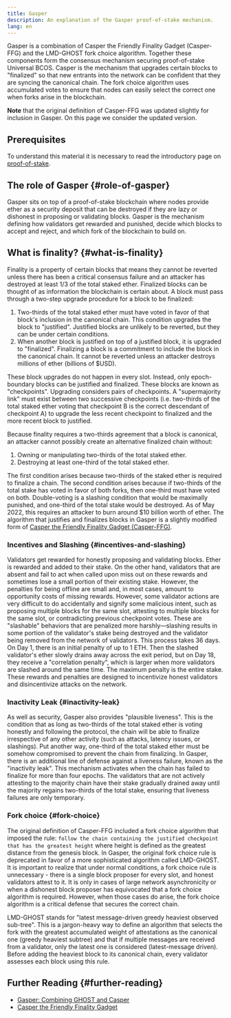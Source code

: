 ```yaml
---
title: Gasper
description: An explanation of the Gasper proof-of-stake mechanism.
lang: en
---
```


Gasper is a combination of Casper the Friendly Finality Gadget (Casper-FFG) and the LMD-GHOST fork choice algorithm. Together these components form the consensus mechanism securing proof-of-stake Universal BCOS. Casper is the mechanism that upgrades certain blocks to "finalized" so that new entrants into the network can be confident that they are syncing the canonical chain. The fork choice algorithm uses accumulated votes to ensure that nodes can easily select the correct one when forks arise in the blockchain.

**Note** that the original definition of Casper-FFG was updated slightly for inclusion in Gasper. On this page we consider the updated version.

## Prerequisites

To understand this material it is necessary to read the introductory page on [proof-of-stake](/developers/docs/consensus-mechanisms/pos/).

## The role of Gasper {#role-of-gasper}

Gasper sits on top of a proof-of-stake blockchain where nodes provide ether as a security deposit that can be destroyed if they are lazy or dishonest in proposing or validating blocks. Gasper is the mechanism defining how validators get rewarded and punished, decide which blocks to accept and reject, and which fork of the blockchain to build on.

## What is finality? {#what-is-finality}

Finality is a property of certain blocks that means they cannot be reverted unless there has been a critical consensus failure and an attacker has destroyed at least 1/3 of the total staked ether. Finalized blocks can be thought of as information the blockchain is certain about. A block must pass through a two-step upgrade procedure for a block to be finalized:

1. Two-thirds of the total staked ether must have voted in favor of that block's inclusion in the canonical chain. This condition upgrades the block to "justified". Justified blocks are unlikely to be reverted, but they can be under certain conditions.
2. When another block is justified on top of a justified block, it is upgraded to "finalized". Finalizing a block is a commitment to include the block in the canonical chain. It cannot be reverted unless an attacker destroys millions of ether (billions of $USD).

These block upgrades do not happen in every slot. Instead, only epoch-boundary blocks can be justified and finalized. These blocks are known as "checkpoints". Upgrading considers pairs of checkpoints. A "supermajority link" must exist between two successive checkpoints (i.e. two-thirds of the total staked ether voting that checkpoint B is the correct descendant of checkpoint A) to upgrade the less recent checkpoint to finalized and the more recent block to justified.

Because finality requires a two-thirds agreement that a block is canonical, an attacker cannot possibly create an alternative finalized chain without:

1. Owning or manipulating two-thirds of the total staked ether.
2. Destroying at least one-third of the total staked ether.

The first condition arises because two-thirds of the staked ether is required to finalize a chain. The second condition arises because if two-thirds of the total stake has voted in favor of both forks, then one-third must have voted on both. Double-voting is a slashing condition that would be maximally punished, and one-third of the total stake would be destroyed. As of May 2022, this requires an attacker to burn around $10 billion worth of ether. The algorithm that justifies and finalizes blocks in Gasper is a slightly modified form of [Casper the Friendly Finality Gadget (Casper-FFG)](https://arxiv.org/pdf/1710.09437.pdf).

### Incentives and Slashing {#incentives-and-slashing}

Validators get rewarded for honestly proposing and validating blocks. Ether is rewarded and added to their stake. On the other hand, validators that are absent and fail to act when called upon miss out on these rewards and sometimes lose a small portion of their existing stake. However, the penalties for being offline are small and, in most cases, amount to opportunity costs of missing rewards. However, some validator actions are very difficult to do accidentally and signify some malicious intent, such as proposing multiple blocks for the same slot, attesting to multiple blocks for the same slot, or contradicting previous checkpoint votes. These are "slashable" behaviors that are penalized more harshly—slashing results in some portion of the validator's stake being destroyed and the validator being removed from the network of validators. This process takes 36 days. On Day 1, there is an initial penalty of up to 1 ETH. Then the slashed validator's ether slowly drains away across the exit period, but on Day 18, they receive a "correlation penalty", which is larger when more validators are slashed around the same time. The maximum penalty is the entire stake. These rewards and penalties are designed to incentivize honest validators and disincentivize attacks on the network.

### Inactivity Leak {#inactivity-leak}

As well as security, Gasper also provides "plausible liveness". This is the condition that as long as two-thirds of the total staked ether is voting honestly and following the protocol, the chain will be able to finalize irrespective of any other activity (such as attacks, latency issues, or slashings). Put another way, one-third of the total staked ether must be somehow compromised to prevent the chain from finalizing. In Gasper, there is an additional line of defense against a liveness failure, known as the "inactivity leak". This mechanism activates when the chain has failed to finalize for more than four epochs. The validators that are not actively attesting to the majority chain have their stake gradually drained away until the majority regains two-thirds of the total stake, ensuring that liveness failures are only temporary.

### Fork choice {#fork-choice}

The original definition of Casper-FFG included a fork choice algorithm that imposed the rule: `follow the chain containing the justified checkpoint that has the greatest height` where height is defined as the greatest distance from the genesis block. In Gasper, the original fork choice rule is deprecated in favor of a more sophisticated algorithm called LMD-GHOST. It is important to realize that under normal conditions, a fork choice rule is unnecessary - there is a single block proposer for every slot, and honest validators attest to it. It is only in cases of large network asynchronicity or when a dishonest block proposer has equivocated that a fork choice algorithm is required. However, when those cases do arise, the fork choice algorithm is a critical defense that secures the correct chain.

LMD-GHOST stands for "latest message-driven greedy heaviest observed sub-tree". This is a jargon-heavy way to define an algorithm that selects the fork with the greatest accumulated weight of attestations as the canonical one (greedy heaviest subtree) and that if multiple messages are received from a validator, only the latest one is considered (latest-message driven). Before adding the heaviest block to its canonical chain, every validator assesses each block using this rule.

## Further Reading {#further-reading}

- [Gasper: Combining GHOST and Casper](https://arxiv.org/pdf/2003.03052.pdf)
- [Casper the Friendly Finality Gadget](https://arxiv.org/pdf/1710.09437.pdf)
